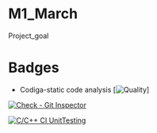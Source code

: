 # M1_March
Project_goal
# Badges
* Codiga-static code analysis
[![Quality](https://api.codiga.io/project/32309/status/svg)]

[![Check - Git Inspector](https://github.com/Sangiv98/M1_March/actions/workflows/gitinspector.yml/badge.svg)](https://github.com/Sangiv98/M1_March/actions/workflows/gitinspector.yml)

[![C/C++ CI UnitTesting](https://github.com/Sangiv98/M1_March/actions/workflows/U_testing.yml/badge.svg)](https://github.com/Sangiv98/M1_March/actions/workflows/U_testing.yml)

